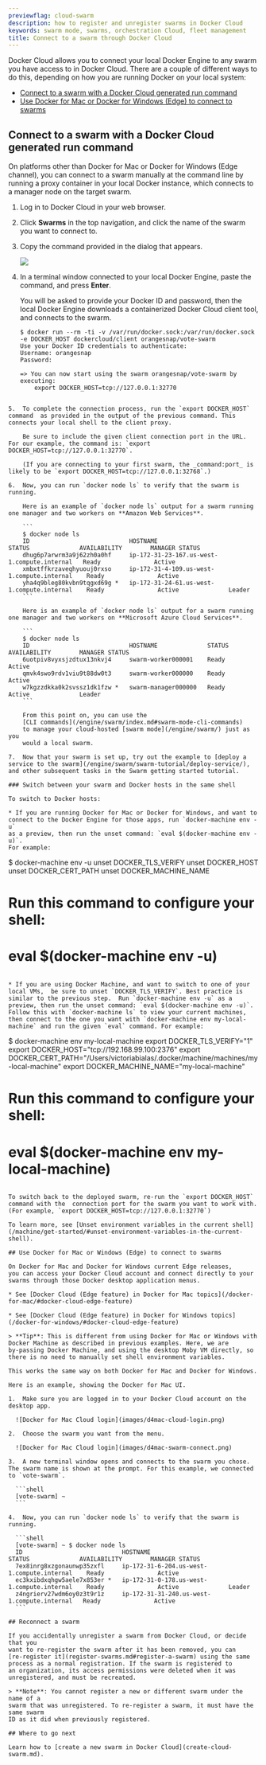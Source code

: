 ```yaml
---
previewflag: cloud-swarm
description: how to register and unregister swarms in Docker Cloud
keywords: swarm mode, swarms, orchestration Cloud, fleet management
title: Connect to a swarm through Docker Cloud
---
```


Docker Cloud allows you to connect your local Docker Engine to any swarm you
have access to in Docker Cloud. There are a couple of different ways to do this,
depending on how you are running Docker on your local system:

- [Connect to a swarm with a Docker Cloud generated run command](#connect-to-a-swarm-with-a-docker-cloud-generated-run-command)
- [Use Docker for Mac or Docker for Windows (Edge) to connect to swarms](#use-docker-for-mac-or-windows-edge-to-connect-to-swarms)

## Connect to a swarm with a Docker Cloud generated run command

On platforms other than Docker for Mac or Docker for Windows (Edge channel), you
can connect to a swarm manually at the command line by running a proxy container
in your local Docker instance, which connects to a manager node on the target
swarm.

1.  Log in to Docker Cloud in your web browser.
2.  Click **Swarms** in the top navigation, and click the name of the swarm you want to connect to.
3.  Copy the command provided in the dialog that appears.

    ![](images/swarm-connect.png)

4.  In a terminal window connected to your local Docker Engine, paste the command, and press **Enter**.

    You will be asked to provide your Docker ID and password, then the local Docker Engine downloads a containerized Docker Cloud client tool, and connects to the swarm.

    ```
    $ docker run --rm -ti -v /var/run/docker.sock:/var/run/docker.sock -e DOCKER_HOST dockercloud/client orangesnap/vote-swarm
    Use your Docker ID credentials to authenticate:
    Username: orangesnap
    Password:

    => You can now start using the swarm orangesnap/vote-swarm by executing:
    	export DOCKER_HOST=tcp://127.0.0.1:32770
```

5.  To complete the connection process, run the `export DOCKER_HOST` command  as provided in the output of the previous command. This connects your local shell to the client proxy.

    Be sure to include the given client connection port in the URL. For our example, the command is: `export DOCKER_HOST=tcp://127.0.0.1:32770`.

    (If you are connecting to your first swarm, the _command:port_ is likely to be `export DOCKER_HOST=tcp://127.0.0.1:32768`.)

6.  Now, you can run `docker node ls` to verify that the swarm is running.

    Here is an example of `docker node ls` output for a swarm running one manager and two workers on **Amazon Web Services**.

    ```
    $ docker node ls
    ID                            HOSTNAME                                      STATUS              AVAILABILITY        MANAGER STATUS
    dhug6p7arwrm3a9j62zh0a0hf     ip-172-31-23-167.us-west-1.compute.internal   Ready               Active              
    xmbxtffkrzaveqhyuouj0rxso     ip-172-31-4-109.us-west-1.compute.internal    Ready               Active              
    yha4q9bleg80kvbn9tqgxd69g *   ip-172-31-24-61.us-west-1.compute.internal    Ready               Active              Leader
    ```

    Here is an example of `docker node ls` output for a swarm running one manager and two workers on **Microsoft Azure Cloud Services**.

    ```
    $ docker node ls
    ID                            HOSTNAME              STATUS              AVAILABILITY        MANAGER STATUS
    6uotpiv8vyxsjzdtux13nkvj4     swarm-worker000001    Ready               Active               
    qmvk4swo9rdv1viu9t88dw0t3     swarm-worker000000    Ready               Active              
    w7kgzzdkka0k2svssz1dk1fzw *   swarm-manager000000   Ready               Active              Leader
    ```

    From this point on, you can use the
    [CLI commands](/engine/swarm/index.md#swarm-mode-cli-commands)
    to manage your cloud-hosted [swarm mode](/engine/swarm/) just as you
    would a local swarm.

7.  Now that your swarm is set up, try out the example to [deploy a service to the swarm](/engine/swarm/swarm-tutorial/deploy-service/),
and other subsequent tasks in the Swarm getting started tutorial.

### Switch between your swarm and Docker hosts in the same shell

To switch to Docker hosts:

* If you are running Docker for Mac or Docker for Windows, and want to
connect to the Docker Engine for those apps, run `docker-machine env -u`
as a preview, then run the unset command: `eval $(docker-machine env -u)`.
For example:

  ```
  $ docker-machine env -u
  unset DOCKER_TLS_VERIFY
  unset DOCKER_HOST
  unset DOCKER_CERT_PATH
  unset DOCKER_MACHINE_NAME
  # Run this command to configure your shell:
  # eval $(docker-machine env -u)
  ```

* If you are using Docker Machine, and want to switch to one of your local VMs,  be sure to unset `DOCKER_TLS_VERIFY`. Best practice is similar to the previous step.  Run `docker-machine env -u` as a preview, then run the unset command: `eval $(docker-machine env -u)`. Follow this with `docker-machine ls` to view your current machines, then connect to the one you want with `docker-machine env my-local-machine` and run the given `eval` command. For example:

  ```
  $ docker-machine env my-local-machine
  export DOCKER_TLS_VERIFY="1"
  export DOCKER_HOST="tcp://192.168.99.100:2376"
  export DOCKER_CERT_PATH="/Users/victoriabialas/.docker/machine/machines/my-local-machine"
  export DOCKER_MACHINE_NAME="my-local-machine"
  # Run this command to configure your shell:
  # eval $(docker-machine env my-local-machine)
  ```

To switch back to the deployed swarm, re-run the `export DOCKER_HOST` command with the  connection port for the swarm you want to work with. (For example, `export DOCKER_HOST=tcp://127.0.0.1:32770`)

To learn more, see [Unset environment variables in the current shell](/machine/get-started/#unset-environment-variables-in-the-current-shell).

## Use Docker for Mac or Windows (Edge) to connect to swarms

On Docker for Mac and Docker for Windows current Edge releases,
you can access your Docker Cloud account and connect directly to your swarms through those Docker desktop application menus.

* See [Docker Cloud (Edge feature) in Docker for Mac topics](/docker-for-mac/#docker-cloud-edge-feature)

* See [Docker Cloud (Edge feature) in Docker for Windows topics](/docker-for-windows/#docker-cloud-edge-feature)

> **Tip**: This is different from using Docker for Mac or Windows with
Docker Machine as described in previous examples. Here, we are
by-passing Docker Machine, and using the desktop Moby VM directly, so
there is no need to manually set shell environment variables.

This works the same way on both Docker for Mac and Docker for Windows.

Here is an example, showing the Docker for Mac UI.

1.  Make sure you are logged in to your Docker Cloud account on the desktop app.

    ![Docker for Mac Cloud login](images/d4mac-cloud-login.png)

2.  Choose the swarm you want from the menu.

    ![Docker for Mac Cloud login](images/d4mac-swarm-connect.png)

3.  A new terminal window opens and connects to the swarm you chose. The swarm name is shown at the prompt. For this example, we connected to `vote-swarm`.

    ```shell
    [vote-swarm] ~
    ```  

4.  Now, you can run `docker node ls` to verify that the swarm is running.

    ```shell
    [vote-swarm] ~ $ docker node ls
    ID                            HOSTNAME                                      STATUS              AVAILABILITY        MANAGER STATUS
    7ex8inrg8xzgonaunwp35zxfl     ip-172-31-6-204.us-west-1.compute.internal    Ready               Active              
    ec3kxibdxqhgw5aele7x853er *   ip-172-31-0-178.us-west-1.compute.internal    Ready               Active              Leader
    z4ngrierv27wdm6oy0z3t9r1z     ip-172-31-31-240.us-west-1.compute.internal   Ready               Active              
    ```  

## Reconnect a swarm

If you accidentally unregister a swarm from Docker Cloud, or decide that you
want to re-register the swarm after it has been removed, you can
[re-register it](register-swarms.md#register-a-swarm) using the same
process as a normal registration. If the swarm is registered to
an organization, its access permissions were deleted when it was
unregistered, and must be recreated.

> **Note**: You cannot register a new or different swarm under the name of a
swarm that was unregistered. To re-register a swarm, it must have the same swarm
ID as it did when previously registered.

## Where to go next

Learn how to [create a new swarm in Docker Cloud](create-cloud-swarm.md).
